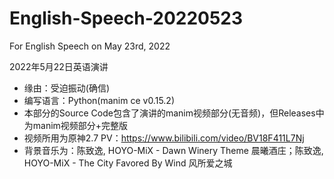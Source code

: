 # English-Speech-20220523
For English Speech on May 23rd, 2022

2022年5月22日英语演讲

- 缘由：受迫振动(确信)
- 编写语言：Python(manim ce v0.15.2)
- 本部分的Source Code包含了演讲的manim视频部分(无音频)，但Releases中为manim视频部分+完整版
- 视频所用为原神2.7 PV：https://www.bilibili.com/video/BV18F411L7Nj 
- 背景音乐为：陈致逸, HOYO-MiX - Dawn Winery Theme 晨曦酒庄；陈致逸, HOYO-MiX - The City Favored By Wind 风所爱之城
